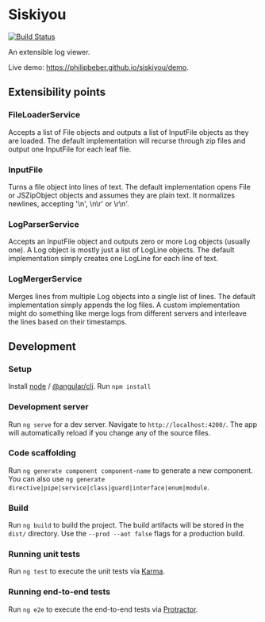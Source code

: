 # Siskiyou

[![Build Status](https://api.travis-ci.com/philipbeber/siskiyou.svg?branch=master)](https://travis-ci.com/philipbeber/siskiyou)

An extensible log viewer.

Live demo: <https://philipbeber.github.io/siskiyou/demo>.

## Extensibility points

### FileLoaderService

Accepts a list of File objects and outputs a list of InputFile objects as they are loaded. The default implementation will recurse through zip files and output one InputFile for each leaf file.

### InputFile

Turns a file object into lines of text. The default implementation opens File or JSZipObject objects and assumes they are plain text. It normalizes newlines, accepting '\n', \n\r' or \r\n'.

### LogParserService

Accepts an InputFile object and outputs zero or more Log objects (usually one). A Log object is mostly just a list of LogLine objects. The default implementation simply creates one LogLine for each line of text.

### LogMergerService

Merges lines from multiple Log objects into a single list of lines. The default implementation simply appends the log files. A custom implementation might do something like merge logs from different servers and interleave the lines based on their timestamps.

## Development

### Setup

Install [node](https://nodejs.org/en/download/) / [@angular/cli](https://cli.angular.io/).
Run `npm install`

### Development server

Run `ng serve` for a dev server. Navigate to `http://localhost:4200/`. The app will automatically reload if you change any of the source files.

### Code scaffolding

Run `ng generate component component-name` to generate a new component. You can also use `ng generate directive|pipe|service|class|guard|interface|enum|module`.

### Build

Run `ng build` to build the project. The build artifacts will be stored in the `dist/` directory. Use the `--prod --aot false` flags for a production build.

### Running unit tests

Run `ng test` to execute the unit tests via [Karma](https://karma-runner.github.io).

### Running end-to-end tests

Run `ng e2e` to execute the end-to-end tests via [Protractor](http://www.protractortest.org/).

